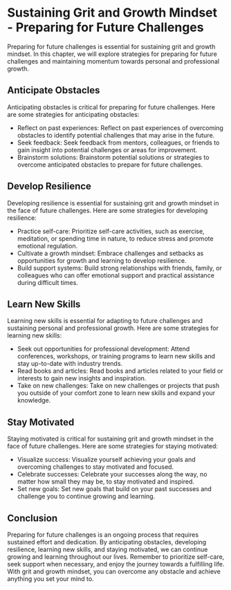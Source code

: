 Sustaining Grit and Growth Mindset - Preparing for Future Challenges
=============================================================================

Preparing for future challenges is essential for sustaining grit and growth mindset. In this chapter, we will explore strategies for preparing for future challenges and maintaining momentum towards personal and professional growth.

Anticipate Obstacles
--------------------

Anticipating obstacles is critical for preparing for future challenges. Here are some strategies for anticipating obstacles:

* Reflect on past experiences: Reflect on past experiences of overcoming obstacles to identify potential challenges that may arise in the future.
* Seek feedback: Seek feedback from mentors, colleagues, or friends to gain insight into potential challenges or areas for improvement.
* Brainstorm solutions: Brainstorm potential solutions or strategies to overcome anticipated obstacles to prepare for future challenges.

Develop Resilience
------------------

Developing resilience is essential for sustaining grit and growth mindset in the face of future challenges. Here are some strategies for developing resilience:

* Practice self-care: Prioritize self-care activities, such as exercise, meditation, or spending time in nature, to reduce stress and promote emotional regulation.
* Cultivate a growth mindset: Embrace challenges and setbacks as opportunities for growth and learning to develop resilience.
* Build support systems: Build strong relationships with friends, family, or colleagues who can offer emotional support and practical assistance during difficult times.

Learn New Skills
----------------

Learning new skills is essential for adapting to future challenges and sustaining personal and professional growth. Here are some strategies for learning new skills:

* Seek out opportunities for professional development: Attend conferences, workshops, or training programs to learn new skills and stay up-to-date with industry trends.
* Read books and articles: Read books and articles related to your field or interests to gain new insights and inspiration.
* Take on new challenges: Take on new challenges or projects that push you outside of your comfort zone to learn new skills and expand your knowledge.

Stay Motivated
--------------

Staying motivated is critical for sustaining grit and growth mindset in the face of future challenges. Here are some strategies for staying motivated:

* Visualize success: Visualize yourself achieving your goals and overcoming challenges to stay motivated and focused.
* Celebrate successes: Celebrate your successes along the way, no matter how small they may be, to stay motivated and inspired.
* Set new goals: Set new goals that build on your past successes and challenge you to continue growing and learning.

Conclusion
----------

Preparing for future challenges is an ongoing process that requires sustained effort and dedication. By anticipating obstacles, developing resilience, learning new skills, and staying motivated, we can continue growing and learning throughout our lives. Remember to prioritize self-care, seek support when necessary, and enjoy the journey towards a fulfilling life. With grit and growth mindset, you can overcome any obstacle and achieve anything you set your mind to.
